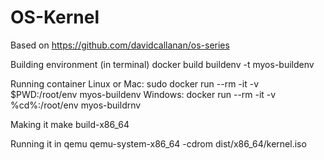 # OS-Kernel

Based on https://github.com/davidcallanan/os-series

Building environment (in terminal)
docker build buildenv -t myos-buildenv

Running container
Linux or Mac:  sudo docker run --rm -it -v $PWD:/root/env myos-buildenv
Windows:       docker run --rm -it -v %cd%:/root/env myos-buildrnv

Making it
make build-x86_64

Running it in qemu
qemu-system-x86_64 -cdrom dist/x86_64/kernel.iso
